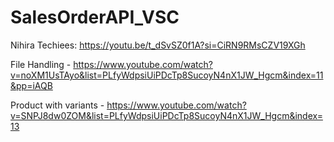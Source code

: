 # SalesOrderAPI_VSC

Nihira Techiees:
https://youtu.be/t_dSvSZ0f1A?si=CiRN9RMsCZV19XGh

File Handling - https://www.youtube.com/watch?v=noXM1UsTAyo&list=PLfyWdpsiUiPDcTp8SucoyN4nX1JW_Hgcm&index=11&pp=iAQB

Product with variants - https://www.youtube.com/watch?v=SNPJ8dw0ZOM&list=PLfyWdpsiUiPDcTp8SucoyN4nX1JW_Hgcm&index=13
